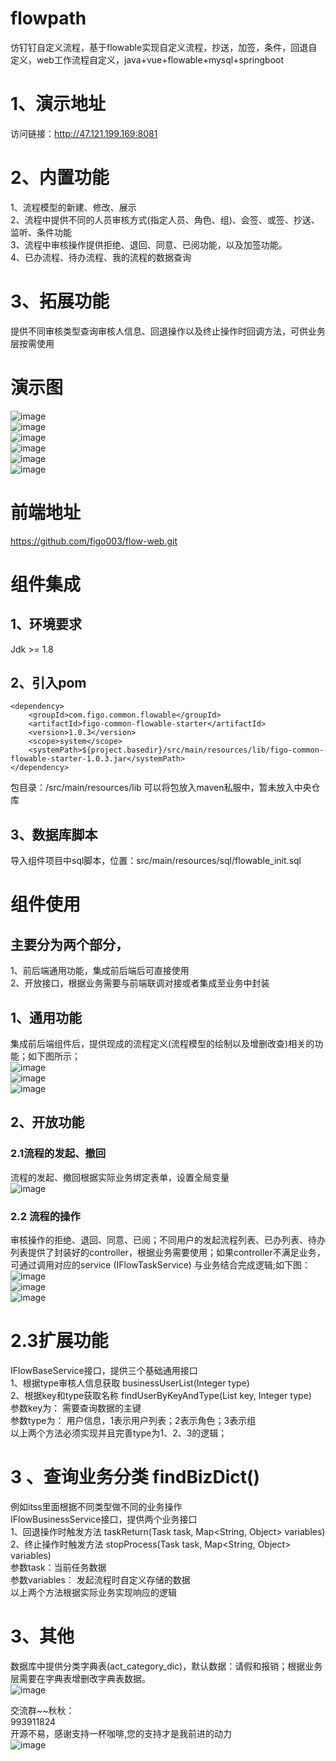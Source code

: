 # flowpath
仿钉钉自定义流程，基于flowable实现自定义流程，抄送，加签，条件，回退自定义，web工作流程自定义，java+vue+flowable+mysql+springboot

# 1、演示地址
访问链接：http://47.121.199.169:8081

# 2、内置功能
   1、流程模型的新建、修改、展示<br>
   2、流程中提供不同的人员审核方式(指定人员、角色、组)、会签、或签、抄送、监听、条件功能<br>
   3、流程中审核操作提供拒绝、退回、同意、已阅功能，以及加签功能。<br>
   4、已办流程、待办流程、我的流程的数据查询<br>
# 3、拓展功能
  提供不同审核类型查询审核人信息、回退操作以及终止操作时回调方法，可供业务层按需使用

# 演示图
![image](https://github.com/figo003/flowpath/blob/main/figo-flowable-demo/img/1.png) <br>
![image](https://github.com/figo003/flowpath/blob/main/figo-flowable-demo/img/2.png) <br>
![image](https://github.com/figo003/flowpath/blob/main/figo-flowable-demo/img/3.png) <br>
![image](https://github.com/figo003/flowpath/blob/main/figo-flowable-demo/img/4.png) <br>
![image](https://github.com/figo003/flowpath/blob/main/figo-flowable-demo/img/5.png) <br>
![image](https://github.com/figo003/flowpath/blob/main/figo-flowable-demo/img/6.png) <br>

# 前端地址
https://github.com/figo003/flow-web.git

# 组件集成
## 1、环境要求
Jdk >= 1.8


## 2、引入pom
```
<dependency>
    <groupId>com.figo.common.flowable</groupId> 
    <artifactId>figo-common-flowable-starter</artifactId> 
    <version>1.0.3</version>
    <scope>system</scope> 
    <systemPath>${project.basedir}/src/main/resources/lib/figo-common-flowable-starter-1.0.3.jar</systemPath>
</dependency>
```

包目录：/src/main/resources/lib
可以将包放入maven私服中，暂未放入中央仓库
## 3、数据库脚本
导入组件项目中sql脚本，位置：src/main/resources/sql/flowable_init.sql

#  组件使用
## 主要分为两个部分， <br>
1、前后端通用功能，集成前后端后可直接使用 <br>
2、开放接口，根据业务需要与前端联调对接或者集成至业务中封装 <br>

## 1、通用功能
集成前后端组件后，提供现成的流程定义(流程模型的绘制以及增删改查)相关的功能；如下图所示；<br>
![image](https://github.com/figo003/flowpath/blob/main/figo-flowable-demo/img/7.png) <br>
![image](https://github.com/figo003/flowpath/blob/main/figo-flowable-demo/img/8.png) <br>
![image](https://github.com/figo003/flowpath/blob/main/figo-flowable-demo/img/9.png) <br>

## 2、开放功能
### 2.1流程的发起、撤回
流程的发起、撤回根据实际业务绑定表单，设置全局变量<br>
![image](https://github.com/figo003/flowpath/blob/main/figo-flowable-demo/img/10.png) <br>


### 2.2 流程的操作
审核操作的拒绝、退回、同意、已阅；不同用户的发起流程列表、已办列表、待办列表提供了封装好的controller，根据业务需要使用；如果controller不满足业务，可通过调用对应的service (IFlowTaskService) 与业务结合完成逻辑;如下图：<br>
![image](https://github.com/figo003/flowpath/blob/main/figo-flowable-demo/img/11.png) <br>
![image](https://github.com/figo003/flowpath/blob/main/figo-flowable-demo/img/12.png) <br>
![image](https://github.com/figo003/flowpath/blob/main/figo-flowable-demo/img/13.png) <br>
# 2.3扩展功能
  IFlowBaseService接口，提供三个基础通用接口 <br>
  1、根据type审核人信息获取 businessUserList(Integer type) <br>
  2、根据key和type获取名称 findUserByKeyAndType(List<String> key, Integer type) <br>
参数key为：   需要查询数据的主键 <br>
参数type为：  用户信息，1表示用户列表；2表示角色；3表示组 <br>
以上两个方法必须实现并且完善type为1、2、3的逻辑； <br>

# 3 、查询业务分类 findBizDict()
例如itss里面根据不同类型做不同的业务操作 <br>
IFlowBusinessService接口，提供两个业务接口 <br>
1、回退操作时触发方法 taskReturn(Task task, Map<String, Object> variables) <br>
2、终止操作时触发方法 stopProcess(Task task, Map<String, Object> variables) <br>
参数task：当前任务数据  <br>
参数variables： 发起流程时自定义存储的数据 <br>
以上两个方法根据实际业务实现响应的逻辑 <br>

# 3、其他
数据库中提供分类字典表(act_category_dic)，默认数据：请假和报销；根据业务层需要在字典表增删改字典表数据。<br>
![image](https://github.com/figo003/flowpath/blob/main/figo-flowable-demo/img/14.png) 


交流群~~秋秋：<br>
993911824<br>
开源不易，感谢支持一杯咖啡,您的支持才是我前进的动力<br>
 ![image](https://github.com/figo003/flowpath/blob/main/figo-flowable-demo/img/zhifubao.png)



